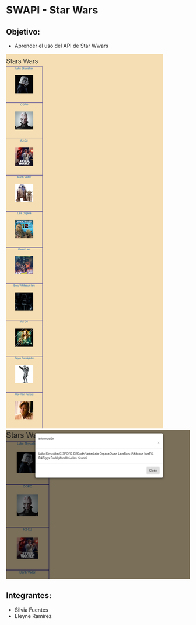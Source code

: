 # SWAPI - Star Wars

## Objetivo:

* Aprender el uso del API de Star Wwars

![](public/assets/img/1.png)
![](public/assets/img/2.PNG)

## Integrantes:
* Silvia Fuentes
* Eleyne Ramírez